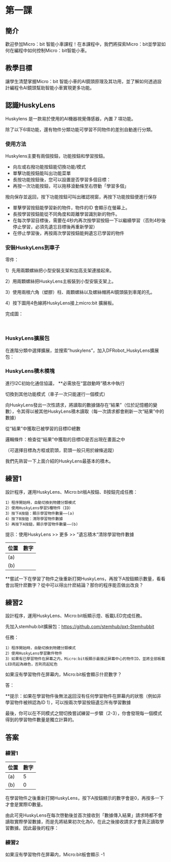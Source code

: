 # 第一課

## 簡介
<P>
歡迎參加Micro：bit 智能小車課程！在本課程中，我們將探索Micro：bit並學習如何在編程中如何控制Micro：bit智能小車。
<P>

## 教學目標
<P>
讓學生清楚掌握Micro：bit 智能小車的AI鏡頭原理及其功用，並了解如何透過設計編程令AI鏡頭幫助智能小車實現更多功能。
<P>

## 認識HuskyLens
<P>
Huskylens 是一款易於使用的AI機器視覺傳感器，內置 7 項功能。
<P>
<P>
除了以下6項功能，還有物件分類功能可學習不同物件的差別自動進行分類。
<P>

### 使用方法
<P>
Huskylens主要有兩個按鈕，功能按鈕和學習按鈕。
<P>

+ 向左或右撥功能按鈕能切換功能/模式
+ 單擊功能按鈕能叫出功能菜單
+ 長按功能按鈕後，您可以設置是否學習多個目標：
+ 再按一次功能按鈕，可以拖移滾動條至右啓動「學習多個」

<P>
撥向保存並返回，按下功能按鈕可叫出確認視窗，再按下功能按鈕便進行保存
<P>

+ 單擊學習按鈕能學習新的物件，物件的ID 會顯示在螢幕上。
+ 長按學習按鈕能從不同角度和距離學習識別新的物件。
+ 在每次學習目標後，需要在4秒内再次按學習按鈕一下以繼續學習（否則4秒後停止學習，必須先遺忘目標後再重新學習）	 
+ 在停止學習後，再按兩次學習按鈕能夠遺忘已學習的物件

### 安裝HuskyLens到車子
<P>
零件：
<P>
<P>
1）先用兩顆螺絲把小型安裝支架和加高支架連接起來。
<P>
<P>
2）用兩顆螺絲把HuskyLens主板裝到小型安裝支架上。
<P>
<P>
3）使用兩根六角（塑膠）柱、兩顆螺絲以及螺絲帽將AI鏡頭裝到車尾的孔。
<P>                     
<P>
4）按下圖用4色線將HuskyLens接上micro:bit 擴展板。
<P>
<P>
完成圖：
<P> 

### HuskyLens擴展包
<P>
在進階分類中選擇擴展，並搜索”huskylens”，加入DFRobot_HuskyLens擴展包：
<P>

### HuskyLens積木模塊
<P>
進行I2C初始化通信協議， **必需放在“當啟動時”積木中執行
<P>
<P>
切換到其他功能模式（車子一次只能運行一個模式）
<P>
<P>
向HuskyLens發出一次性請求，將讀取的數據儲存在“結果”（位於記憶體的變數），令其得以被其他HuskyLens積木讀取（每一次請求都會刷新一次“結果”中的數據）
<P>
<P>
從“結果”中獲取已被學習的目標ID總數
<P>
<P>
邏輯條件：檢查從“結果”中獲取的目標ID是否出現在畫面之中
<P>
<P>
（可選擇目標為方框或箭頭，箭頭一般只用於線條追蹤）
<P>
<P>
我們先熟習一下上面介紹的HuskyLens最基本的積木。
<P>

## 練習1
<P>
設計程序，運用HuskyLens、Micro:bit板A按鈕、B按鈕完成任務：
<P>

    1）程序開始時，自動切換到物體分類模式
    2）使用HuskyLens學習5種物件（ID）
    3）按下A按鈕：顯示學習物件數量——(a)
    4）按下B按鈕：清除學習物件數據
    5）再按下A按鈕，顯示學習物件數量——(b)
  
<P>
提示：使用HuskyLens >> 更多 >> ”遺忘積木“清除學習物件數據  
<P>

位置|數字
---|---
(a)|
(b)|

<P>
**嘗試一下在學習了物件之後重新打開HuskyLens，再按下A按鈕顯示數量，看看會出現什麽數字？從中可以得出什麽結論？那你的程序能否做出改良？
<P>

## 練習2
<P>
設計程序，運用HuskyLens、Micro:bit板顯示燈、板載LED完成任務。
<P>
<P>
先加入stemhub:bit擴展包：<a href="https://github.com/stemhub/pxt-Stemhubbit">https://github.com/stemhub/pxt-Stemhubbit</a>
<P>
<P>
任務：
<P>

    1）程序開始時，自動切換到物體分類模式
    2）使用HuskyLens學習數件物件
    3）如果有已學習物件在屏幕之内，Micro:bit板顯示最接近屏幕中心的物件ID，並將全部板載LED亮起為綠色，否則亮起紅色

<P>
如果沒有學習物件在屏幕内，Micro:bit板會顯示什麽數字？
<P>
<P>
答：
<P>

<P>   
**提示：如果在學習物件後無法返回沒有任何學習物件在屏幕内的狀態（例如非學習物件被辨認為ID 1），可以按兩次學習按鈕遺忘所有學習數據
<P>
<P>
最後，你可以在不同模式之間切換嘗試練習一步驟（2-3），你會發現每一個模式得到的學習物件數量是獨立計算的。
<P>

## 答案
### 練習1

位置|數字
---|---
(a)|5
(b)|0

<P>
在學習物件之後重新打開HuskyLens，按下A按鈕顯示的數字會是0，再按多一下才會是實際ID數量。
<P>
<P>
由此可見HuskyLens在每次啓動後並首次接收到「數據傳入結果」請求時都不會讀取實際學習數據，而是先將結果初次化為0，在此之後接收請求才會真正讀取學習數據。因此最後的程序：
<P>
  
### 練習2
<P>
如果沒有學習物件在屏幕内，Micro:bit板會顯示 -1
<P>
 


